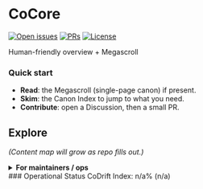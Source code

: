 # CoCore



[![Open issues](https://img.shields.io/github/issues/rickballard/CoCore)](../../issues) [![PRs](https://img.shields.io/github/issues-pr/rickballard/CoCore)](../../pulls) [![License](https://img.shields.io/github/license/rickballard/CoCore)](./LICENSE)

Human-friendly overview + Megascroll

### Quick start
- **Read**: the Megascroll (single-page canon) if present.
- **Skim**: the Canon Index to jump to what you need.
- **Contribute**: open a Discussion, then a small PR.

## Explore
_(Content map will grow as repo fills out.)_

<details>
<summary><b>For maintainers / ops</b></summary>

- Scripts live under ops/ and .github/.
- Seed-kit: see CoCache → ops/kits/Build-CoSuiteSeedKit.ps1.

</details>
<!-- BEGIN: STATUS -->
### Operational Status
CoDrift Index: n/a% (n/a)
<!-- END: STATUS -->

